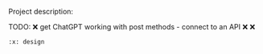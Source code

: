 Project description: 
	
TODO:
	:x: get ChatGPT working with post methods - connect to an API
	:x: 
	:x: 

	:x: design 
